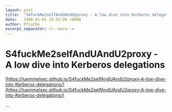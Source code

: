 ```yaml
---
layout: post
title:  "S4fuckMe2selfAndUAndU2proxy - A low dive into Kerberos delegations"
date:   1990-01-01 19:55:00 +0000
author: PfiatDe
excerpt_separator: <!--more-->
---
```


# S4fuckMe2selfAndUAndU2proxy - A low dive into Kerberos delegations
[https://luemmelsec.github.io/S4fuckMe2selfAndUAndU2proxy-A-low-dive-into-Kerberos-delegations/](https://luemmelsec.github.io/S4fuckMe2selfAndUAndU2proxy-A-low-dive-into-Kerberos-delegations/)

...
<!--more-->
